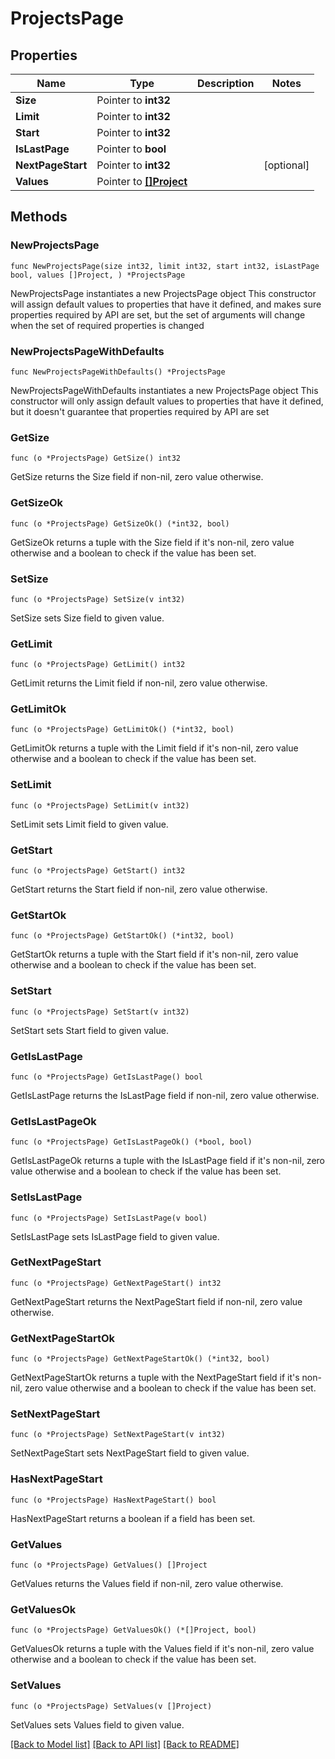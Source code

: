 # ProjectsPage

## Properties

Name | Type | Description | Notes
------------ | ------------- | ------------- | -------------
**Size** | Pointer to **int32** |  | 
**Limit** | Pointer to **int32** |  | 
**Start** | Pointer to **int32** |  | 
**IsLastPage** | Pointer to **bool** |  | 
**NextPageStart** | Pointer to **int32** |  | [optional] 
**Values** | Pointer to [**[]Project**](project.md) |  | 

## Methods

### NewProjectsPage

`func NewProjectsPage(size int32, limit int32, start int32, isLastPage bool, values []Project, ) *ProjectsPage`

NewProjectsPage instantiates a new ProjectsPage object
This constructor will assign default values to properties that have it defined,
and makes sure properties required by API are set, but the set of arguments
will change when the set of required properties is changed

### NewProjectsPageWithDefaults

`func NewProjectsPageWithDefaults() *ProjectsPage`

NewProjectsPageWithDefaults instantiates a new ProjectsPage object
This constructor will only assign default values to properties that have it defined,
but it doesn't guarantee that properties required by API are set

### GetSize

`func (o *ProjectsPage) GetSize() int32`

GetSize returns the Size field if non-nil, zero value otherwise.

### GetSizeOk

`func (o *ProjectsPage) GetSizeOk() (*int32, bool)`

GetSizeOk returns a tuple with the Size field if it's non-nil, zero value otherwise
and a boolean to check if the value has been set.

### SetSize

`func (o *ProjectsPage) SetSize(v int32)`

SetSize sets Size field to given value.


### GetLimit

`func (o *ProjectsPage) GetLimit() int32`

GetLimit returns the Limit field if non-nil, zero value otherwise.

### GetLimitOk

`func (o *ProjectsPage) GetLimitOk() (*int32, bool)`

GetLimitOk returns a tuple with the Limit field if it's non-nil, zero value otherwise
and a boolean to check if the value has been set.

### SetLimit

`func (o *ProjectsPage) SetLimit(v int32)`

SetLimit sets Limit field to given value.


### GetStart

`func (o *ProjectsPage) GetStart() int32`

GetStart returns the Start field if non-nil, zero value otherwise.

### GetStartOk

`func (o *ProjectsPage) GetStartOk() (*int32, bool)`

GetStartOk returns a tuple with the Start field if it's non-nil, zero value otherwise
and a boolean to check if the value has been set.

### SetStart

`func (o *ProjectsPage) SetStart(v int32)`

SetStart sets Start field to given value.


### GetIsLastPage

`func (o *ProjectsPage) GetIsLastPage() bool`

GetIsLastPage returns the IsLastPage field if non-nil, zero value otherwise.

### GetIsLastPageOk

`func (o *ProjectsPage) GetIsLastPageOk() (*bool, bool)`

GetIsLastPageOk returns a tuple with the IsLastPage field if it's non-nil, zero value otherwise
and a boolean to check if the value has been set.

### SetIsLastPage

`func (o *ProjectsPage) SetIsLastPage(v bool)`

SetIsLastPage sets IsLastPage field to given value.


### GetNextPageStart

`func (o *ProjectsPage) GetNextPageStart() int32`

GetNextPageStart returns the NextPageStart field if non-nil, zero value otherwise.

### GetNextPageStartOk

`func (o *ProjectsPage) GetNextPageStartOk() (*int32, bool)`

GetNextPageStartOk returns a tuple with the NextPageStart field if it's non-nil, zero value otherwise
and a boolean to check if the value has been set.

### SetNextPageStart

`func (o *ProjectsPage) SetNextPageStart(v int32)`

SetNextPageStart sets NextPageStart field to given value.

### HasNextPageStart

`func (o *ProjectsPage) HasNextPageStart() bool`

HasNextPageStart returns a boolean if a field has been set.

### GetValues

`func (o *ProjectsPage) GetValues() []Project`

GetValues returns the Values field if non-nil, zero value otherwise.

### GetValuesOk

`func (o *ProjectsPage) GetValuesOk() (*[]Project, bool)`

GetValuesOk returns a tuple with the Values field if it's non-nil, zero value otherwise
and a boolean to check if the value has been set.

### SetValues

`func (o *ProjectsPage) SetValues(v []Project)`

SetValues sets Values field to given value.



[[Back to Model list]](../README.md#documentation-for-models) [[Back to API list]](../README.md#documentation-for-api-endpoints) [[Back to README]](../README.md)


